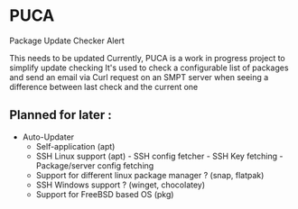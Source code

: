 # PUCA
Package Update Checker Alert

This needs to be updated
Currently, PUCA is a work in progress project to simplify update checking
It's used to check a configurable list of packages and send an email via Curl request on an SMPT server when seeing a difference between last check and the current one


## Planned for later :
- Auto-Updater
	- Self-application (apt)
	- SSH Linux support (apt)
        	- SSH config fetcher
	        	- SSH Key fetching
			- Package/server config fetching
	- Support for different linux package manager ? (snap, flatpak)
	- SSH Windows support ? (winget, chocolatey)
	- Support for FreeBSD based OS (pkg)
